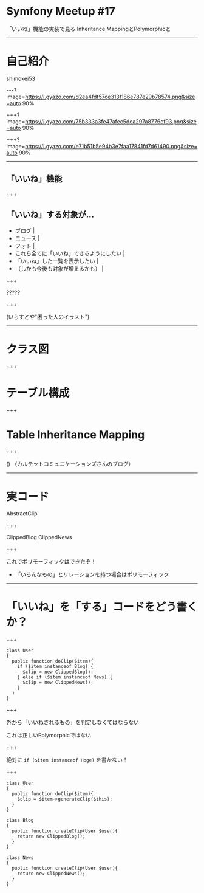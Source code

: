 # Symfony Meetup #17

「いいね」機能の実装で見る
Inheritance MappingとPolymorphicと

---

# 自己紹介
shimokei53

---?image=https://i.gyazo.com/d2ea4fdf57ce313f186e787e29b78574.png&size=auto 90%

+++?image=https://i.gyazo.com/75b333a3fe47afec5dea297a8776cf93.png&size=auto 90%

+++?image=https://i.gyazo.com/e71b51b5e94b3e7faa17841fd7d61490.png&size=auto 90%

---
## 「いいね」機能

+++
## 「いいね」する対象が...

- ブログ |
- ニュース | 
- フォト |
- これら全てに「いいね」できるようにしたい |
- 「いいね」した一覧を表示したい |
- （しかも今後も対象が増えるかも） | 

+++

?????

+++

(いらすとや"困った人のイラスト")

---

# クラス図

+++

# テーブル構成

+++

# Table Inheritance Mapping

+++

()
（カルテットコミュニケーションズさんのブログ）

---

# 実コード

AbstractClip

+++

ClippedBlog
ClippedNews

+++

これでポリモーフィックはできたぞ！
- 「いろんなもの」とリレーションを持つ場合はポリモーフィック

---

# 「いいね」を「する」コードをどう書くか？

+++

```
class User
{
  public function doClip($item){
    if ($item instanceof Blog) {
      $clip = new ClippedBlog();
    } else if ($item instanceof News) {
      $clip = new ClippedNews();
    }
  }
}
```

+++

外から「いいねされるもの」を判定しなくてはならない

これは正しいPolymorphicではない

+++

絶対に `if ($item instanceof Hoge)` を書かない！

+++

```
class User
{
  public function doClip($item){
    $clip = $item->generateClip($this);
  }
}
```

```
class Blog
{
  public function createClip(User $user){
    return new ClippedBlog();
  }
}
```

```
class News
{
  public function createClip(User $user){
    return new ClippedNews();
  }
}
```

